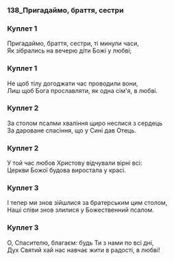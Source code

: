### 138_Пригадаймо, браття, сестри
### Куплет 1
Пригадаймо, браття, сестри, ті минули часи,<br/>Як зібрались на вечерю діти Божі у любві;
### Куплет 1
Не щоб тілу догоджати час проводили вони,<br/>Лиш щоб Бога прославляти, як одна сім'я, в любві.
### Куплет 2
За столом псалми хваління щиро неслися з сердець<br/>За дароване спасіння, що у Сині дав Отець.
### Куплет 2
У той час любов Христову відчували вірні всі:<br/>Церкви Божої будова виростала у красі.
### Куплет 3
І тепер ми знов зійшлися за братерським цим столом,<br/>Наші співи знов злилися у Божественний псалом.
### Куплет 3
О, Спасителю, благаєм: будь Ти з нами по всі дні,<br/>Дух Святий хай нас навчає жити в радості, в любві!
